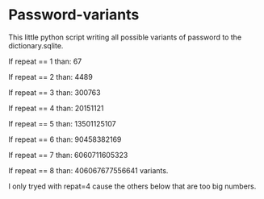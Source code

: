 Password-variants
=================

This little python script writing all possible variants of password to the dictionary.sqlite.

If repeat == 1 than: 67

If repeat == 2 than: 4489

If repeat == 3 than: 300763

If repeat == 4 than: 20151121

If repeat == 5 than: 13501125107

If repeat == 6 than: 90458382169

If repeat == 7 than: 6060711605323

If repeat == 8 than: 406067677556641 variants.

I only tryed with repat=4 cause the others below that are too big numbers. 
